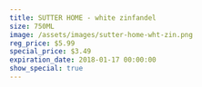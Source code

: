 ```yaml
---
title: SUTTER HOME - white zinfandel
size: 750ML
image: /assets/images/sutter-home-wht-zin.png
reg_price: $5.99
special_price: $3.49
expiration_date: 2018-01-17 00:00:00
show_special: true
---
```



